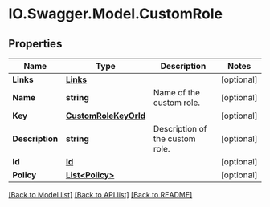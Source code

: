 # IO.Swagger.Model.CustomRole
## Properties

Name | Type | Description | Notes
------------ | ------------- | ------------- | -------------
**Links** | [**Links**](Links.md) |  | [optional] 
**Name** | **string** | Name of the custom role. | [optional] 
**Key** | [**CustomRoleKeyOrId**](CustomRoleKeyOrId.md) |  | [optional] 
**Description** | **string** | Description of the custom role. | [optional] 
**Id** | [**Id**](Id.md) |  | [optional] 
**Policy** | [**List&lt;Policy&gt;**](Policy.md) |  | [optional] 

[[Back to Model list]](../README.md#documentation-for-models) [[Back to API list]](../README.md#documentation-for-api-endpoints) [[Back to README]](../README.md)

